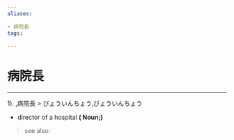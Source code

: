 ```yaml
---
aliases:
    
- 病院長
tags:
    
---
```


# 病院長
---
1).
,病院長 > びょういんちょう,びょういんちょう

- director of a hospital
**( Noun;)**
> see also: 
            